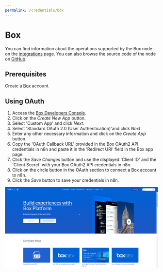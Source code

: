 ```yaml
---
permalink: /credentials/box
---
```


# Box

You can find information about the operations supported by the Box node on the [integrations](https://n8n.io/integrations/n8n-nodes-base.box) page. You can also browse the source code of the node on [GitHub](https://github.com/n8n-io/n8n/tree/master/packages/nodes-base/nodes/Box).

## Prerequisites

Create a [Box](https://www.box.com/) account.

## Using OAuth

1. Access the [Box Developers Console](https://app.box.com/developers/console).
2. Click on the *Create New App* button.
3. Select 'Custom App' and click *Next*.
4. Select 'Standard OAuth 2.0 (User Authentication)'and click *Next*.
5. Enter any other necessary information and click on the *Create App* button.
6. Copy the 'OAuth Callback URL' provided in the Box OAuth2 API credentials in n8n and paste it in the 'Redirect URI' field in the Box app page.
7. Click the *Save Changes* button and use the displayed 'Client ID' and the 'Client Secret' with your Box OAuth2 API credentials in n8n.
10. Click on the circle button in the OAuth section to connect a Box account to n8n.
11. Click the *Save* button to save your credentials in n8n.

![Getting Box credentials](./using-oauth.gif)

